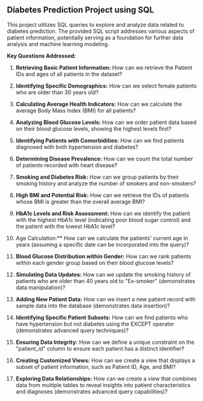 ## Diabetes Prediction Project using SQL

This project utilizes SQL queries to explore and analyze data related to diabetes prediction. The provided SQL script addresses various aspects of patient information, potentially serving as a foundation for further data analysis and machine learning modeling.

**Key Questions Addressed:**

1. **Retrieving Basic Patient Information:** How can we retrieve the Patient IDs and ages of all patients in the dataset?

2. **Identifying Specific Demographics:** How can we select female patients who are older than 30 years old?

3. **Calculating Average Health Indicators:** How can we calculate the average Body Mass Index (BMI) for all patients?

4. **Analyzing Blood Glucose Levels:** How can we order patient data based on their blood glucose levels, showing the highest levels first?

5. **Identifying Patients with Comorbidities:** How can we find patients diagnosed with both hypertension and diabetes?

6. **Determining Disease Prevalence:** How can we count the total number of patients recorded with heart disease?

7. **Smoking and Diabetes Risk:** How can we group patients by their smoking history and analyze the number of smokers and non-smokers?

8. **High BMI and Potential Risk:** How can we retrieve the IDs of patients whose BMI is greater than the overall average BMI?

9. **HbA1c Levels and Risk Assessment:** How can we identify the patient with the highest HbA1c level (indicating poor blood sugar control) and the patient with the lowest HbA1c level?

 10. Age Calculation:**  How can we calculate the patients' current age in years (assuming a specific date can be incorporated into the query)?

11. **Blood Glucose Distribution within Gender:** How can we rank patients within each gender group based on their blood glucose levels?

12. **Simulating Data Updates:** How can we update the smoking history of patients who are older than 40 years old to "Ex-smoker" (demonstrates data manipulation)?

13. **Adding New Patient Data:** How can we insert a new patient record with sample data into the database (demonstrates data insertion)?

14. **Identifying Specific Patient Subsets:** How can we find patients who have hypertension but not diabetes using the EXCEPT operator (demonstrates advanced query techniques)?

15. **Ensuring Data Integrity:** How can we define a unique constraint on the "patient_id" column to ensure each patient has a distinct identifier?

16. **Creating Customized Views:** How can we create a view that displays a subset of patient information, such as Patient ID, Age, and BMI?

17. **Exploring Data Relationships:** How can we create a view that combines data from multiple tables to reveal insights into patient characteristics and diagnoses (demonstrates advanced query capabilities)?
